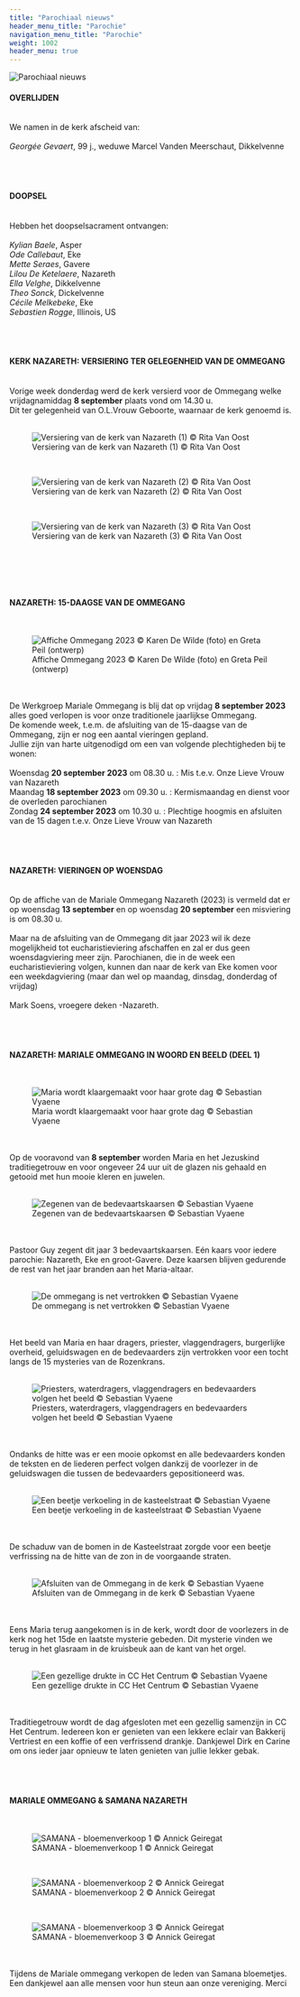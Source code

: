 ```yaml
---
title: "Parochiaal nieuws"
header_menu_title: "Parochie"
navigation_menu_title: "Parochie"
weight: 1002
header_menu: true
---
```


![Parochiaal nieuws](images/nieuws-uit-de-parochie.jpg)




#### OVERLIJDEN
<br>
We namen in de kerk afscheid van:<br>
<br>
<i>Georgée Gevaert</i>, 99 j., weduwe Marcel Vanden Meerschaut, Dikkelvenne<br>
<br>
<br>
<br>





#### DOOPSEL
<br>
Hebben het doopselsacrament ontvangen:<br>
<br>
<i>Kylian Baele</i>, Asper<br>
<i>Ode Callebaut</i>, Eke<br>
<i>Mette Seraes</i>, Gavere<br>
<i>Lilou De Ketelaere</i>, Nazareth<br>
<i>Ella Velghe</i>, Dikkelvenne<br>
<i>Theo Sonck</i>, Dickelvenne<br>
<i>Cécile Melkebeke</i>, Eke<br>
<i>Sebastien Rogge</i>, Illinois, US<br>
<br>
<br>
<br>





#### KERK NAZARETH: VERSIERING TER GELEGENHEID VAN DE OMMEGANG
<br>
Vorige week donderdag werd de kerk versierd voor de Ommegang welke vrijdagnamiddag <b>8 september</b> plaats vond om 14.30 u.<br>
Dit ter gelegenheid van O.L.Vrouw Geboorte, waarnaar de kerk genoemd is.<br>
<br>
<figure><img src="images/pb-hi1.jpg" alt=" Versiering van de kerk van Nazareth (1) © Rita Van Oost" style="max-height: 500px; max-width: 500px;" /><figcaption> Versiering van de kerk van Nazareth (1) © Rita Van Oost</figcaption></figure><br>
<figure><img src="images/pb-hi2.jpg" alt=" Versiering van de kerk van Nazareth (2) © Rita Van Oost" style="max-height: 500px; max-width: 500px;" /><figcaption> Versiering van de kerk van Nazareth (2) © Rita Van Oost</figcaption></figure><br>
<figure><img src="images/pb-hi3.jpg" alt=" Versiering van de kerk van Nazareth (3) © Rita Van Oost" style="max-height: 500px; max-width: 500px;" /><figcaption> Versiering van de kerk van Nazareth (3) © Rita Van Oost</figcaption></figure><br>
<br>
<br>
<br>





#### NAZARETH: 15-DAAGSE VAN DE OMMEGANG
<br>
<figure><img src="images/pb-afom.jpg" alt=" Affiche Ommegang 2023 © Karen De Wilde (foto) en Greta Peil (ontwerp)" style="max-height: 500px; max-width: 500px;" /><figcaption> Affiche Ommegang 2023 © Karen De Wilde (foto) en Greta Peil (ontwerp)</figcaption></figure><br>
<br>
De Werkgroep Mariale Ommegang is blij dat op vrijdag <b>8 september 2023</b> alles goed verlopen is voor onze traditionele jaarlijkse Ommegang.<br>
De komende week, t.e.m. de afsluiting van de 15-daagse van de Ommegang, zijn er nog een aantal vieringen gepland.<br>
Jullie zijn van harte uitgenodigd om een van volgende plechtigheden bij te wonen:<br>
<br>
Woensdag <b>20 september 2023</b> om 08.30 u. : Mis t.e.v. Onze Lieve Vrouw van Nazareth<br>
Maandag <b>18 september 2023</b> om 09.30 u. : Kermismaandag en dienst voor de overleden parochianen<br>
Zondag <b>24 september 2023</b> om 10.30 u. : Plechtige hoogmis en afsluiten van de 15 dagen t.e.v. Onze Lieve Vrouw van Nazareth<br>
<br>
<br>
<br>





#### NAZARETH: VIERINGEN OP WOENSDAG
<br>
Op de affiche van de Mariale Ommegang Nazareth (2023) is vermeld dat er op woensdag <b>13 september</b> en op woensdag <b>20 september</b> een misviering is om 08.30 u.<br>
<br>
Maar na de afsluiting van de Ommegang dit jaar 2023 wil ik deze mogelijkheid tot eucharistieviering afschaffen en zal er dus geen woensdagviering meer zijn. Parochianen, die in de week een eucharistieviering volgen, kunnen dan naar de kerk van Eke komen voor een weekdagviering (maar dan wel op maandag, dinsdag, donderdag of vrijdag)<br>
<br>
Mark Soens, vroegere deken -Nazareth.<br>
<br>
<br>
<br>





#### NAZARETH: MARIALE OMMEGANG IN WOORD EN BEELD (DEEL 1)
<br>
<figure><img src="images/pb-klaar.jpg" alt=" Maria wordt klaargemaakt voor haar grote dag © Sebastian Vyaene" style="max-height: 500px; max-width: 500px;" /><figcaption> Maria wordt klaargemaakt voor haar grote dag © Sebastian Vyaene</figcaption></figure><br>
<br>
Op de vooravond van <b>8 september</b> worden Maria en het Jezuskind traditiegetrouw en voor ongeveer 24 uur uit de glazen nis gehaald en getooid met hun mooie kleren en juwelen.<br>
<br>
<figure><img src="images/pb-zegen.jpg" alt=" Zegenen van de bedevaartskaarsen © Sebastian Vyaene" style="max-height: 500px; max-width: 500px;" /><figcaption> Zegenen van de bedevaartskaarsen © Sebastian Vyaene</figcaption></figure><br>
<br>
Pastoor Guy zegent dit jaar 3 bedevaartskaarsen. Eén kaars voor iedere parochie: Nazareth, Eke en groot-Gavere. Deze kaarsen blijven gedurende de rest van het jaar branden aan het Maria-altaar.<br>
<br>
<figure><img src="images/pb-vertrek.jpg" alt=" De ommegang is net vertrokken © Sebastian Vyaene" style="max-height: 500px; max-width: 500px;" /><figcaption> De ommegang is net vertrokken © Sebastian Vyaene</figcaption></figure><br>
<br>
Het beeld van Maria en haar dragers, priester, vlaggendragers, burgerlijke overheid, geluidswagen en de bedevaarders zijn vertrokken voor een tocht langs de 15 mysteries van de Rozenkrans.<br>
<br>
<figure><img src="images/pb-water.jpg" alt=" Priesters, waterdragers, vlaggendragers en bedevaarders volgen het beeld © Sebastian Vyaene" style="max-height: 500px; max-width: 500px;" /><figcaption> Priesters, waterdragers, vlaggendragers en bedevaarders volgen het beeld © Sebastian Vyaene</figcaption></figure><br>
<br>
Ondanks de hitte was er een mooie opkomst en alle bedevaarders konden de teksten en de liederen perfect volgen dankzij de voorlezer in de geluidswagen die tussen de bedevaarders gepositioneerd was.<br>
<br>
<figure><img src="images/pb-koel.jpg" alt=" Een beetje verkoeling in de kasteelstraat © Sebastian Vyaene" style="max-height: 500px; max-width: 500px;" /><figcaption> Een beetje verkoeling in de kasteelstraat © Sebastian Vyaene</figcaption></figure><br>
<br>
De schaduw van de bomen in de Kasteelstraat zorgde voor een beetje verfrissing na de hitte van de zon in de voorgaande straten.<br>
<br>
<figure><img src="images/pb-sluit.jpg" alt=" Afsluiten van de Ommegang in de kerk © Sebastian Vyaene" style="max-height: 500px; max-width: 500px;" /><figcaption> Afsluiten van de Ommegang in de kerk © Sebastian Vyaene</figcaption></figure><br>
<br>
Eens Maria terug aangekomen is in de kerk, wordt door de voorlezers in de kerk nog het 15de en laatste mysterie gebeden. Dit mysterie vinden we terug in het glasraam in de kruisbeuk aan de kant van het orgel.<br>
<br>
<figure><img src="images/pb-druk.jpg" alt=" Een gezellige drukte in CC Het Centrum © Sebastian Vyaene" style="max-height: 500px; max-width: 500px;" /><figcaption> Een gezellige drukte in CC Het Centrum © Sebastian Vyaene</figcaption></figure><br>
<br>
Traditiegetrouw wordt de dag afgesloten met een gezellig samenzijn in CC Het Centrum. Iedereen kon er genieten van een lekkere eclair van Bakkerij Vertriest en een koffie of een verfrissend drankje. Dankjewel Dirk en Carine om ons ieder jaar opnieuw te laten genieten van jullie lekker gebak.<br>
<br>
<br>
<br>





#### MARIALE OMMEGANG & SAMANA NAZARETH
<br>
<figure><img src="images/pb-ne1.jpg" alt=" SAMANA - bloemenverkoop 1 © Annick Geiregat" style="max-height: 500px; max-width: 500px;" /><figcaption> SAMANA - bloemenverkoop 1 © Annick Geiregat</figcaption></figure><br>
<figure><img src="images/pb-ne2.jpg" alt=" SAMANA - bloemenverkoop 2 © Annick Geiregat" style="max-height: 500px; max-width: 500px;" /><figcaption> SAMANA - bloemenverkoop 2 © Annick Geiregat</figcaption></figure><br>
<figure><img src="images/pb-ne3.jpg" alt=" SAMANA - bloemenverkoop 3 © Annick Geiregat" style="max-height: 500px; max-width: 500px;" /><figcaption> SAMANA - bloemenverkoop 3 © Annick Geiregat</figcaption></figure><br>
<br>
Tijdens de Mariale ommegang verkopen de leden van Samana bloemetjes.<br>
Een dankjewel aan alle mensen voor hun steun aan onze vereniging. Merci<br>
<br>
<br>
<br>


